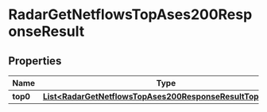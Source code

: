 

# RadarGetNetflowsTopAses200ResponseResult


## Properties

| Name | Type | Description | Notes |
|------------ | ------------- | ------------- | -------------|
|**top0** | [**List&lt;RadarGetNetflowsTopAses200ResponseResultTop0Inner&gt;**](RadarGetNetflowsTopAses200ResponseResultTop0Inner.md) |  |  |



